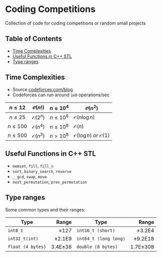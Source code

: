 <!-- omit in toc -->
# Coding Competitions

Collection of code for coding competitions or random small projects

<!-- omit in toc -->
## Table of Contents

- [Time Complexities](#time-complexities)
- [Useful Functions in C++ STL](#useful-functions-in-c-stl)
- [Type ranges](#type-ranges)

## Time Complexities

- Source [codeforces.com/blog](https://codeforces.com/blog/entry/21344)
- Codeforces can run around `1e8` operations/sec

|  $n ≤ 12$ | $\mathcal{O}(n!)$  | $n ≤ 10^4$ | $\mathcal{O}(n^2)$                        |
|:---------:|--------------------|:----------:|-------------------------------------------|
|  $n ≤ 25$ | $\mathcal{O}(2^n)$ | $n ≤ 10^6$ | $\mathcal{O}(n \log n)$                   |
| $n ≤ 100$ | $\mathcal{O}(n^4)$ | $n ≤ 10^8$ | $\mathcal{O}(n)$                          |
| $n ≤ 500$ | $\mathcal{O}(n^3)$ | $n > 10^8$ | $\mathcal{O}(\log n)$ or $\mathcal{O}(1)$ |

## Useful Functions in C++ STL

- `memset`, `fill`, `fill_n`
- `sort`, `binary_search`, `reverse`
- `__gcd`, `swap`, `move`
- `next_permutation`, `prev_permutation`

## Type ranges

Some common types and their ranges:

| Type              |   Range | Type                  |    Range |
|-------------------|--------:|-----------------------|---------:|
| `int8_t`          |    ±127 | `int16_t (short)`     |   ±3.2E4 |
| `int32_t(int)`    |  ±2.1E9 | `int64_t (long long)` |  ±9.2E18 |
| `float (4 bytes)` | 3.4E±38 | `double (8 bytes)`    | 1.7E±308 |
